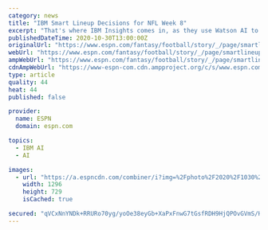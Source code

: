 ```yaml
---
category: news
title: "IBM Smart Lineup Decisions for NFL Week 8"
excerpt: "That's where IBM Insights comes in, as they use Watson AI to break down all of the content you're consuming and then some. And by \"some\", I mean every inch of the interwebs. Below are the highlights for NFL Week 8 -- good and bad."
publishedDateTime: 2020-10-30T13:00:00Z
originalUrl: "https://www.espn.com/fantasy/football/story/_/page/smartlineup201030/ibm-smart-lineup-decisions-nfl-week-8?device=featurephone"
webUrl: "https://www.espn.com/fantasy/football/story/_/page/smartlineup201030/ibm-smart-lineup-decisions-nfl-week-8?device=featurephone"
ampWebUrl: "https://www.espn.com/fantasy/football/story/_/page/smartlineup201030/ibm-smart-lineup-decisions-nfl-week-8?platform=amp"
cdnAmpWebUrl: "https://www-espn-com.cdn.ampproject.org/c/s/www.espn.com/fantasy/football/story/_/page/smartlineup201030/ibm-smart-lineup-decisions-nfl-week-8?platform=amp"
type: article
quality: 44
heat: 44
published: false

provider:
  name: ESPN
  domain: espn.com

topics:
  - IBM AI
  - AI

images:
  - url: "https://a.espncdn.com/combiner/i?img=%2Fphoto%2F2020%2F1030%2Fr768310_1296x729_16%2D9.jpg"
    width: 1296
    height: 729
    isCached: true

secured: "qVCxNnYNDk+RRURo70yg/yoOe38eyGb+XaPxFnwG7tGsfRDH9HjQPOvGVmS/HfKrKdn6rJDHxiPcSWKUtL/2USSSqK95r97NFlKS1lHsE6p3Pqdt8I0tnKqJS6N5lmYit/n6+OQaKBmpK3OcZwbBsJsGFtY7gcRVnwCSDK+crTyDyYo61a1miBPpP2Wt+oFgjRnOGp2MTTQoGKgF+kpM3xjxuOGbqzE703/W9Z3n9+pYYlEE/HcKGZsXvQ5B++9NAgk65uUQwWAyiI3UFKdMSKJkvz3M1qD1t/jvZwjLCT5CPnjk6ZQBKlqrFIoq++LBl3FdhgEBUwn3tpZALklRWgxqlbIc8khPHhXjCmvrfkg=;E/KQHmjViVTT8boj4u5Zbg=="
---
```


